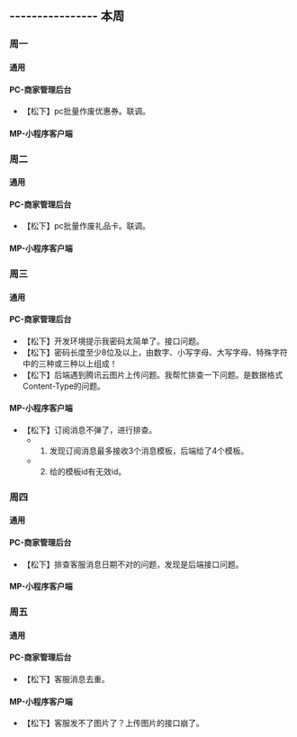 ## ---------------- 本周

### 周一
#### 通用
#### PC-商家管理后台
* 【松下】pc批量作废优惠券。联调。
#### MP-小程序客户端

### 周二
#### 通用
#### PC-商家管理后台
* 【松下】pc批量作废礼品卡。联调。
#### MP-小程序客户端

### 周三
#### 通用
#### PC-商家管理后台
* 【松下】开发环境提示我密码太简单了。接口问题。
* 【松下】密码长度至少8位及以上，由数字、小写字母、大写字母、特殊字符中的三种或三种以上组成！
* 【松下】后端遇到腾讯云图片上传问题。我帮忙排查一下问题。是数据格式Content-Type的问题。
#### MP-小程序客户端
* 【松下】订阅消息不弹了，进行排查。
  - 1. 发现订阅消息最多接收3个消息模板，后端给了4个模板。
  - 2. 给的模板id有无效id。

### 周四
#### 通用
#### PC-商家管理后台
* 【松下】排查客服消息日期不对的问题，发现是后端接口问题。
#### MP-小程序客户端

### 周五
#### 通用
#### PC-商家管理后台
* 【松下】客服消息去重。
#### MP-小程序客户端
* 【松下】客服发不了图片了？上传图片的接口崩了。
